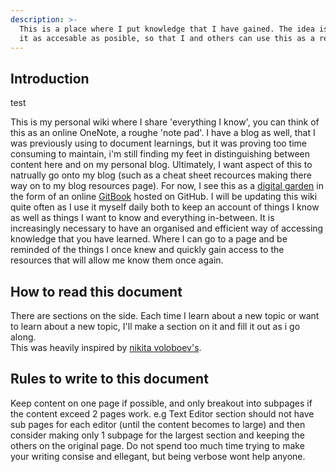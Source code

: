 ```yaml
---
description: >-
  This is a place where I put knowledge that I have gained. The idea is to make
  it as accesable as posible, so that I and others can use this as a resource.
---
```


## Introduction
test

This is my personal wiki where I share 'everything I know', you can think of this as an online OneNote, a roughe 'note pad'.
I have a blog as well, that I was previously using to document learnings, but it was proving too time consuming to maintain, i'm still finding my feet in distinguishing between content here and on my personal blog. Ultimately, I want aspect of this to natrually go onto my blog (such as a cheat sheet recources making there way on to my blog resources page).
For now, I see this as a [digital garden](https://www.reddit.com/r/DigitalGardens/) in the form of an online [GitBook](https://www.gitbook.com/) hosted on GitHub. I will be updating this wiki quite often as I use it myself daily both to keep an account of things I know as well as things I want to know and everything in-between. 
It is increasingly necessary to have an organised and efficient way of accessing knowledge that you have learned. Where I can go to a page and be reminded of the things I once knew and quickly gain access to the resources that will allow me know them once again. 

## How to read this document

There are sections on the side. Each time I learn about a new topic or want to learn about a new topic, I'll make a section on it and fill it out as i go along.   
This was heavily inspired by [nikita voloboev's](https://wiki.nikitavoloboev.xyz/macos/macos-apps).

## Rules to write to this document

Keep content on one page if possible, and only breakout into subpages if the content exceed 2 pages work. e.g Text Editor section should not have sub pages for each editor (until the content becomes to large) and then consider making only 1 subpage for the largest section and keeping the others on the original page. 
Do not spend too much time trying to make your writing consise and ellegant, but being verbose wont help anyone. 